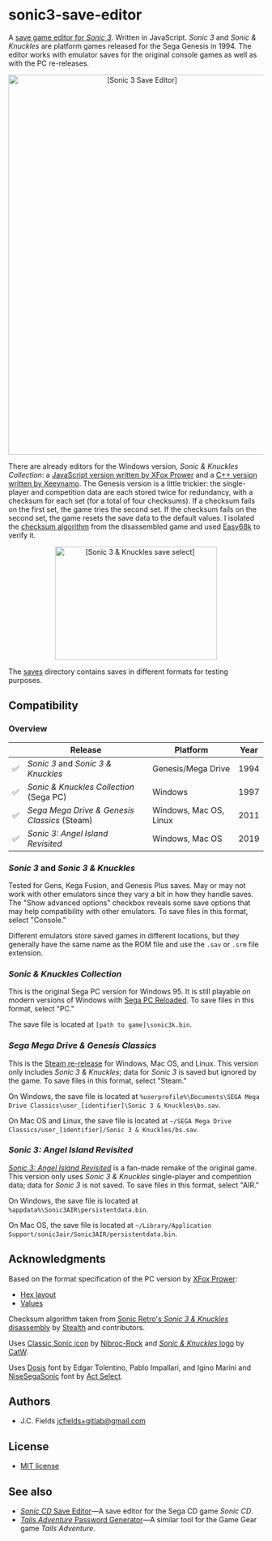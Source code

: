 # sonic3-save-editor

A [save game editor for *Sonic 3*](https://jcfields.gitlab.io/sonic3-save-editor/). Written in JavaScript. *Sonic 3* and *Sonic & Knuckles* are platform games released for the Sega Genesis in 1994. The editor works with emulator saves for the original console games as well as with the PC re-releases.

<div align="center"><img src="https://gitlab.com/jcfields/sonic3-save-editor/raw/master/screenshot.png" width="512" height="750" alt="[Sonic 3 Save Editor]"></div>

There are already editors for the Windows version, *Sonic & Knuckles Collection*: a [JavaScript version written by XFox Prower](http://xfox_prower.tripod.com/s3kc/edit/) and a [C++ version written by Xeeynamo](https://xee.dev/S3KSE/). The Genesis version is a little trickier: the single-player and competition data are each stored twice for redundancy, with a checksum for each set (for a total of four checksums). If a checksum fails on the first set, the game tries the second set. If the checksum fails on the second set, the game resets the save data to the default values. I isolated the [checksum algorithm](https://gitlab.com/jcfields/sonic3-save-editor/blob/master/checksum.x68) from the disassembled game and used [Easy68k](http://www.easy68k.com/) to verify it.

<div align="center"><img src="https://gitlab.com/jcfields/sonic3-save-editor/raw/master/saveselect.png" width="320" height="224" alt="[Sonic 3 &amp; Knuckles save select]"></div>

The [saves](https://gitlab.com/jcfields/sonic3-save-editor/tree/master/saves) directory contains saves in different formats for testing purposes.

## Compatibility

### Overview

| | Release | Platform | Year |
| -- | -- | -- | -- |
| ✅ | *Sonic 3* and *Sonic 3 & Knuckles* | Genesis/Mega Drive | 1994|
| ✅ | *Sonic & Knuckles Collection* (Sega PC) | Windows | 1997 |
| ✅ | *Sega Mega Drive & Genesis Classics* (Steam) | Windows, Mac OS, Linux | 2011 |
| ✅ | *Sonic 3: Angel Island Revisited* | Windows, Mac OS | 2019 |

### *Sonic 3* and *Sonic 3 & Knuckles*

Tested for Gens, Kega Fusion, and Genesis Plus saves. May or may not work with other emulators since they vary a bit in how they handle saves. The "Show advanced options" checkbox reveals some save options that may help compatibility with other emulators. To save files in this format, select "Console."

Different emulators store saved games in different locations, but they generally have the same name as the ROM file and use the `.sav` or `.srm` file extension.

### *Sonic & Knuckles Collection*

This is the original Sega PC version for Windows 95. It is still playable on modern versions of Windows with [Sega PC Reloaded](https://www.pcgamingwiki.com/wiki/Sonic_%26_Knuckles_Collection). To save files in this format, select "PC."

The save file is located at `[path to game]\sonic3k.bin`.

### *Sega Mega Drive & Genesis Classics*

This is the [Steam re-release](https://store.steampowered.com/app/71162/Sonic_3__Knuckles/) for Windows, Mac OS, and Linux. This version only includes *Sonic 3 & Knuckles*; data for *Sonic 3* is saved but ignored by the game. To save files in this format, select "Steam."

On Windows, the save file is located at `%userprofile%\Documents\SEGA Mega Drive Classics\user_[identifier]\Sonic 3 & Knuckles\bs.sav`.

On Mac OS and Linux, the save file is located at `~/SEGA Mega Drive Classics/user_[identifier]/Sonic 3 & Knuckles/bs.sav`.

### *Sonic 3: Angel Island Revisited*

[*Sonic 3: Angel Island Revisited*](https://sonic3air.org/) is a fan-made remake of the original game. This version only uses *Sonic 3 & Knuckles* single-player and competition data; data for *Sonic 3* is not saved. To save files in this format, select "AIR."

On Windows, the save file is located at `%appdata%\Sonic3AIR\persistentdata.bin`.

On Mac OS, the save file is located at `~/Library/Application Support/sonic3air/Sonic3AIR/persistentdata.bin`.

## Acknowledgments

Based on the format specification of the PC version by [XFox Prower](http://xfox_prower.tripod.com/):

- [Hex layout](http://xfox_prower.tripod.com/s3kc/k.htm)
- [Values](http://xfox_prower.tripod.com/s3kc/values.htm)

Checksum algorithm taken from [Sonic Retro's *Sonic 3 & Knuckles* disassembly](https://github.com/sonicretro/skdisasm) by [Stealth](http://info.sonicretro.org/Stealth) and contributors.

Uses [Classic Sonic icon](https://www.deviantart.com/nibroc-rock/art/Vector-Icon-Classic-Sonic-set4-587341207) by [Nibroc-Rock](https://www.deviantart.com/nibroc-rock) and [*Sonic & Knuckles* logo](https://www.deviantart.com/catw/art/Sonic-and-Knuckles-Logo-123224372) by [CatW](https://www.deviantart.com/catw).

Uses [Dosis](https://github.com/impallari/Dosis) font by Edgar Tolentino, Pablo Impallari, and Igino Marini and [NiseSegaSonic](http://actselect.chips.jp/fonts/06.htm) font by [Act Select](http://actselect.chips.jp/).

## Authors

- J.C. Fields <jcfields+gitlab@gmail.com>

## License

- [MIT license](https://opensource.org/licenses/mit-license.php)

## See also

- [*Sonic CD* Save Editor](https://gitlab.com/jcfields/sonic-cd-save-editor)—A save editor for the Sega CD game *Sonic CD*.
- [*Tails Adventure* Password Generator](https://gitlab.com/jcfields/tailsadv-password-generator)—A similar tool for the Game Gear game *Tails Adventure*.
